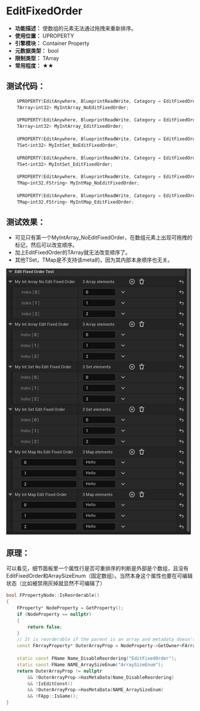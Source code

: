 ﻿# EditFixedOrder

- **功能描述：** 使数组的元素无法通过拖拽来重新排序。
- **使用位置：** UPROPERTY
- **引擎模块：** Container Property
- **元数据类型：** bool
- **限制类型：** TArray
- **常用程度：** ★★

## 测试代码：

```cpp
	UPROPERTY(EditAnywhere, BlueprintReadWrite, Category = EditFixedOrderTest)
	TArray<int32> MyIntArray_NoEditFixedOrder;

	UPROPERTY(EditAnywhere, BlueprintReadWrite, Category = EditFixedOrderTest, meta = (EditFixedOrder))
	TArray<int32> MyIntArray_EditFixedOrder;

	UPROPERTY(EditAnywhere, BlueprintReadWrite, Category = EditFixedOrderTest)
	TSet<int32> MyIntSet_NoEditFixedOrder;

	UPROPERTY(EditAnywhere, BlueprintReadWrite, Category = EditFixedOrderTest, meta = (EditFixedOrder))
	TSet<int32> MyIntSet_EditFixedOrder;

	UPROPERTY(EditAnywhere, BlueprintReadWrite, Category = EditFixedOrderTest)
	TMap<int32,FString> MyIntMap_NoEditFixedOrder;

	UPROPERTY(EditAnywhere, BlueprintReadWrite, Category = EditFixedOrderTest, meta = (EditFixedOrder))
	TMap<int32,FString> MyIntMap_EditFixedOrder;
```

## 测试效果：

- 可见只有第一个MyIntArray_NoEditFixedOrder，在数组元素上出现可拖拽的标记，然后可以改变顺序。
- 加上EditFixedOrder的TArray就无法改变顺序了。
- 其他TSet，TMap是不支持该meta的，因为其内部本身顺序也无关。

![EditFixedOrder](EditFixedOrder.gif)

## 原理：

可以看见，细节面板里一个属性行是否可重排序的判断是外部是个数组，且没有EditFixedOrder和ArraySizeEnum（固定数组）。当然本身这个属性也要在可编辑状态（比如被禁用灰掉就显然不可编辑了）

```cpp
bool FPropertyNode::IsReorderable()
{
	FProperty* NodeProperty = GetProperty();
	if (NodeProperty == nullptr)
	{
		return false;
	}
	// It is reorderable if the parent is an array and metadata doesn't prohibit it
	const FArrayProperty* OuterArrayProp = NodeProperty->GetOwner<FArrayProperty>();

	static const FName Name_DisableReordering("EditFixedOrder");
	static const FName NAME_ArraySizeEnum("ArraySizeEnum");
	return OuterArrayProp != nullptr
		&& !OuterArrayProp->HasMetaData(Name_DisableReordering)
		&& !IsEditConst()
		&& !OuterArrayProp->HasMetaData(NAME_ArraySizeEnum)
		&& !FApp::IsGame();
}
```